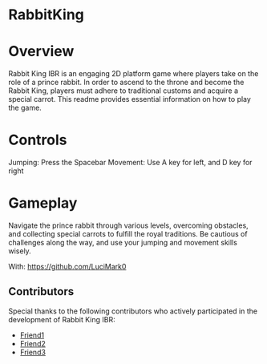 # RabbitKing

# Overview
Rabbit King IBR is an engaging 2D platform game where players take on the role of a prince rabbit. In order to ascend to the throne and become the Rabbit King, players must adhere to traditional customs and acquire a special carrot. This readme provides essential information on how to play the game.

# Controls

Jumping: Press the Spacebar
Movement: Use A key for left, and D key for right

# Gameplay

Navigate the prince rabbit through various levels, overcoming obstacles, and collecting special carrots to fulfill the royal traditions. Be cautious of challenges along the way, and use your jumping and movement skills wisely.

With:
https://github.com/LuciMark0

## Contributors

Special thanks to the following contributors who actively participated in the development of Rabbit King IBR:

- [Friend1](https://github.com/Friend1)
- [Friend2](https://github.com/Friend2)
- [Friend3](https://github.com/Friend3)
